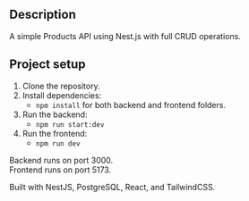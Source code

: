 ## Description

A simple Products API using Nest.js with full CRUD operations.

## Project setup

1. Clone the repository.
2. Install dependencies:
    - `npm install` for both backend and frontend folders.
3. Run the backend:
    - `npm run start:dev`
4. Run the frontend:
    - `npm run dev`

Backend runs on port 3000.  
Frontend runs on port 5173.

Built with NestJS, PostgreSQL, React, and TailwindCSS.
